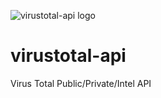 ![virustotal-api logo](https://raw.githubusercontent.com/blacktop/virustotal-api/master/doc/logo.png)

virustotal-api
==============

Virus Total Public/Private/Intel API
